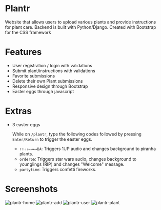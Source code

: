 # Plantr
Website that allows users to upload various plants and provide instructions for plant care. Backend is built with Python/Django. Created with Bootstrap for the CSS framework

# Features
- User registration / login with validations
- Submit plant/instructions with validations
- Favorite submissions
- Delete their own Plant submissions
- Responsive design through Bootstrap
- Easter eggs through javascript

# Extras
- 3 easter eggs

  While on `/plantr`, type the following codes followed by pressing `Enter/Return` to trigger the easter eggs.
  - `↑↑↓↓←→←→BA`: Triggers 1UP audio and changes background to piranha plants.
  - `order66`: Triggers star wars audio, changes background to younglings (RIP) and changes "Welcome" message.
  - `partytime`: Triggers confetti fireworks.

# Screenshots
![plantr-home](https://user-images.githubusercontent.com/65821328/122329380-2dbb9480-cee6-11eb-925a-cf0c10512468.png)
![plantr-add](https://user-images.githubusercontent.com/65821328/122329392-31e7b200-cee6-11eb-8210-2fa661fae95e.png)
![plantr-user](https://user-images.githubusercontent.com/65821328/122329396-3318df00-cee6-11eb-83c8-609969634080.png)
![plantr-plant](https://user-images.githubusercontent.com/65821328/122329398-34e2a280-cee6-11eb-9a9f-a7da72f3a763.png)
